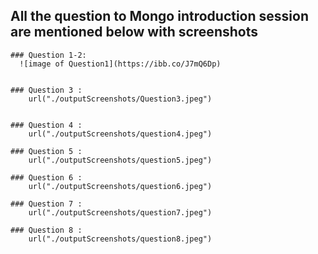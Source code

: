 ## All the question to Mongo introduction session are mentioned below with screenshots 

    ### Question 1-2:
      ![image of Question1](https://ibb.co/J7mQ6Dp)

    
    ### Question 3 :
        url("./outputScreenshots/Question3.jpeg")

    
    ### Question 4 :
        url("./outputScreenshots/question4.jpeg")
  
    ### Question 5 :
        url("./outputScreenshots/question5.jpeg")

    ### Question 6 :
        url("./outputScreenshots/question6.jpeg")

    ### Question 7 :
        url("./outputScreenshots/question7.jpeg")

    ### Question 8 :
        url("./outputScreenshots/question8.jpeg")




    
